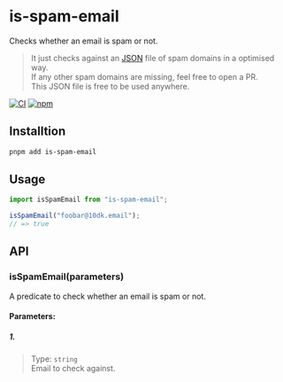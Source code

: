 # is-spam-email

Checks whether an email is spam or not.

> It just checks against an [JSON](./spam-domains.json) file of spam domains in a optimised way. \
> If any other spam domains are missing, feel free to open a PR. \
> This JSON file is free to be used anywhere.

[![CI](https://github.com/rocktimsaikia/is-spam-email/actions/workflows/main.yml/badge.svg)](https://github.com/rocktimsaikia/is-spam-email/actions/workflows/main.yml) [![npm](https://img.shields.io/npm/v/is-spam-email?color=bright)](https://npmjs.com/package/is-spam-email)

## Installtion

```sh
pnpm add is-spam-email
```

## Usage

```javascript
import isSpamEmail from "is-spam-email";

isSpamEmail("foobar@10dk.email");
// => true
```

## API

### isSpamEmail(parameters)

A predicate to check whether an email is spam or not.

#### Parameters:

##### 1.

> Type: `string` \
> Email to check against.
